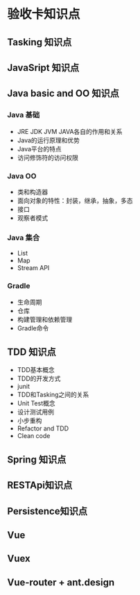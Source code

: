# 验收卡知识点



## Tasking 知识点



## JavaSript 知识点



## Java basic and OO 知识点

### Java 基础

* JRE JDK JVM JAVA各自的作用和关系
* Java的运行原理和优势
* Java平台的特点
* 访问修饰符的访问权限

### Java OO

* 类和构造器
* 面向对象的特性：封装，继承，抽象，多态
* 接口
* 观察者模式

### Java 集合

* List
* Map
* Stream API

### Gradle

* 生命周期
* 仓库
* 构建管理和依赖管理
* Gradle命令





## TDD 知识点

* TDD基本概念
* TDD的开发方式
* junit
* TDD和Tasking之间的关系
* Unit Test概念
* 设计测试用例
* 小步重构
* Refactor and TDD
* Clean code



## Spring 知识点



## RESTApi知识点



##  Persistence知识点



## Vue



## Vuex



## Vue-router + ant.design



